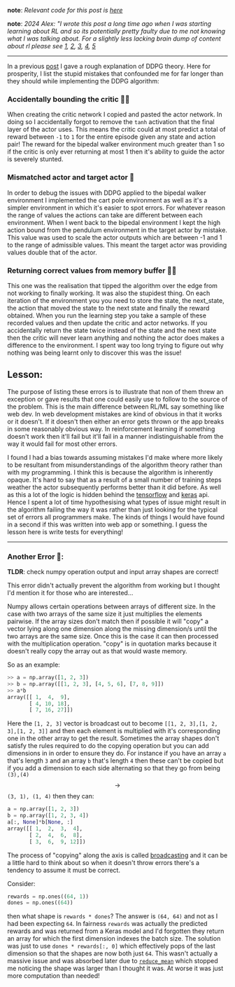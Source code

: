 
__note__: *Relevant code for this post is [here](https://github.com/mauicv/BipedalWalker-v2-ddpg)*

__note__: _2024 Alex: "I wrote this post a long time ago when I was starting learning about RL and so its potentially pretty faulty due to me not knowing what I was talking about. For a slightly less lacking brain dump of content about rl please see [1](#/posts/rl-nes), [2](#/posts/rl-dqn), [3](#/posts/rl-pg), [4](#/posts/rl-ddpg), [5](#/posts/rl-wrld-model)_

---


In a previous [post](/posts/ddpg/) I gave a rough explanation of DDPG theory. Here for prosperity, I list the stupid mistakes that confounded me for far longer than they should while implementing the DDPG algorithm:

### Accidentally bounding the critic 🤦‍♂️

When creating the critic network I copied and pasted the actor network. In doing so I accidentally forgot to remove the `tanh` activation that the final layer of the actor uses. This means the critic could at most predict a total of reward between `-1` to `1` for the entire episode given any state and action pair! The reward for the bipedal walker environment much greater than 1 so if the critic is only ever returning at most 1 then it's ability to guide the actor is severely stunted.

### Mismatched actor and target actor 🤦

In order to debug the issues with DDPG applied to the bipedal walker environment I implemented the cart pole environment as well as it's a simpler environment in which it's easier to spot errors. For whatever reason the range of values the actions can take are different between each environment. When I went back to the bipedal environment I kept the high action bound from the pendulum environment in the target actor by mistake. This value was used to scale the actor outputs which are between -1 and 1 to the range of admissible values. This meant the target actor was providing values double that of the actor.

### Returning correct values from memory buffer 🤦‍♂️

This one was the realisation that tipped the algorithm over the edge from not working to finally working. It was also the stupidest thing. On each iteration of the environment you you need to store the state, the next_state, the action that moved the state to the next state and finally the reward obtained. When you run the learning step you take a sample of these recorded values and then update the critic and actor networks. If you accidentally return the state twice instead of the state and the next state then the critic will never learn anything and nothing the actor does makes a difference to the environment. I spent way too long trying to figure out why nothing was being learnt only to discover this was the issue!

## Lesson:

The purpose of listing these errors is to illustrate that non of them threw an exception or gave results that one could easily use to follow to the source of the problem. This is the main difference between RL/ML say something like web dev. In web development mistakes are kind of obvious in that it works or it doesn't. If it doesn't then either an error gets thrown or the app breaks in some reasonably obvious way. In reinforcement learning if something doesn't work then it'll fail but it'll fail in a manner indistinguishable from the way it would fail for most other errors.

I found I had a bias towards assuming mistakes I'd make where more likely to be resultant from misunderstandings of the algorithm theory rather than with my programming. I think this is because the algorithm is inherently opaque. It's hard to say that as a result of a small number of training steps weather the actor subsequently performs better than it did before. As well as this a lot of the logic is hidden behind the [tensorflow](https://www.tensorflow.org/) and [keras](https://keras.io/) api. Hence I spent a lot of time hypothesising what types of issue might result in the algorithm failing the way it was rather than just looking for the typical set of errors all programmers make. The kinds of things I would have found in a second if this was written into web app or something. I guess the lesson here is write tests for everything!

___


###  Another Error 🤦:

**TLDR**: check numpy operation output and input array shapes are correct!

This error didn't actually prevent the algorithm from working but I thought I'd mention it for those who are interested...

Numpy allows certain operations between arrays of different size. In the case with two arrays of the same size it just multiplies the elements pairwise. If the array sizes don't match then if possible it will "copy" a vector lying along one dimension along the missing dimension/s until the two arrays are the same size. Once this is the case it can then processed with the multiplication operation. "copy" is in quotation marks because it doesn't really copy the array out as that would waste memory.

So as an example:

```py
>> a = np.array([1, 2, 3])
>> b = np.array([[1, 2, 3], [4, 5, 6], [7, 8, 9]])
>> a*b
array([[ 1,  4,  9],
       [ 4, 10, 18],
       [ 7, 16, 27]])
```
Here the `[1, 2, 3]` vector is broadcast out to become `[[1, 2, 3],[1, 2, 3],[1, 2, 3]]` and then each element is multiplied with it's corresponding one in the other array to get the result. Sometimes the array shapes don't satisfy the rules required to do the copying operation but you can add dimensions in in order to ensure they do. For instance if you have an array `a` that's length `3` and an array `b` that's length `4` then these can't be copied but if you add a dimension to each side alternating so that they go from being `(3),(4)` $$\rightarrow$$ `(3, 1), (1, 4)` then they can:

```py
a = np.array([1, 2, 3])
b = np.array([1, 2, 3, 4])
a[:, None]*b[None, :]
array([[ 1,  2,  3,  4],
       [ 2,  4,  6,  8],
       [ 3,  6,  9, 12]])
```

The process of "copying" along the axis is called [broadcasting](https://numpy.org/doc/stable/user/basics.broadcasting.html) and it can be a little hard to think about so when it doesn't throw errors there's a tendency to assume it must be correct.

Consider:

```py
rewards = np.ones((64, 1))
dones = np.ones((64))
```

then what shape is `rewards * dones`? The answer is `(64, 64)` and not as I had been expecting `64`. In fairness `rewards` was actually the predicted rewards and was returned from a Keras model and I'd forgotten they return an array for which the first dimension indexes the batch size. The solution was just to use `dones * rewards[:, 0]` which effectively pops of the last dimension so that the shapes are now both just `64`. This wasn't actually a massive issue and was absorbed later due to [`reduce_mean`](https://www.tensorflow.org/api_docs/python/tf/math/reduce_mean) which stopped me noticing the shape was larger than I thought it was. At worse it was just more computation than needed!
